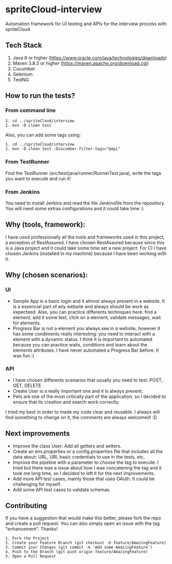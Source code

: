 # spriteCloud-interview
Automation framework for UI testing and APIs for the interview process with spriteCloud.
## Tech Stack
1. Java 8 or higher (https://www.oracle.com/java/technologies/downloads)
2. Maven 3.8.3 or higher (https://maven.apache.org/download.cgi)
3. Cucumber
4. Selenium
6. TestNG

## How to run the tests?
### From command line
````shell
1. cd ../spriteCloud/interview
2. mvn -D clean test
````

Also, you can add some tags using:
````shell
1. cd ../spriteCloud/interview
2. mvn -D clean test -Dcucumber.filter.tags="@api"
````

### From TestRunner
Find the TestRunner (src/test/java/runner/RunnerTest.java), write the tags you want to execute and run it!

### From Jenkins
You need to install Jenkins and read the file Jenkinsfile from the repository. You will need some extras configurations and it could take time :)

## Why (tools, framework):
I have used professionally all the tools and frameworks used in this project, a exception of RestAssured. I have chosen RestAssured because since this is a Java project and it could take some time set a new project.
For CI I have chosen Jenkins (installed in my machine) because I have been working with it.

## Why (chosen scenarios):
### UI
* Sample App is a basic login and it almost always present in a website. It is a essencial part of any website and always should be work as expecteed. Also, you can practice differents techniques here: find a element, add it some text, click on a element, validate messages, wait for elements.
* Progress Bar is not a element you always see in a website, however it has some condiments really interesting: you need to interact with a element with a dynamic status. I think it is important to automated because you can practice waits, conditions and learn about the elements attributes. I have never automated a Progress Bar before. It was fun :)

### API
* I have chosen differents scenarios that usually you need to test: POST, GET, DELETE
* Create User is a really important one and it is always present.
* Pets are one of the most critically part of the application, so I decided to ensure that its creation and search work correctly.

I tried my best in order to made my code clear and reusable. I always will find something to change on it, the comments are always welcomed! :D

## Next improvements
- Improve the class User: Add all getters and setters.
- Create an env.properties or a config.properties file that includes all the data about: URL, URI, basic credentials to use in the tests, etc.
- Improve the pipeline with a parameter to choose the tag to execute. I tried but there was a issue about how I was concatening the tag and it took me long time, so I decided to left it for the next improvements.
- Add more API test cases, mainly those that uses OAuth. It could be challenging for myself.
- Add some API test cases to validate schemas.


## Contributing
If you have a suggestion that would make this better, please fork the repo and create a pull request. You can also simply open an issue with the tag "enhancement". Thanks!
````text
1. Fork the Project
2. Create your Feature Branch (git checkout -b feature/AmazingFeature)
3. Commit your Changes (git commit -m 'Add some AmazingFeature')
4. Push to the Branch (git push origin feature/AmazingFeature)
5. Open a Pull Request
````